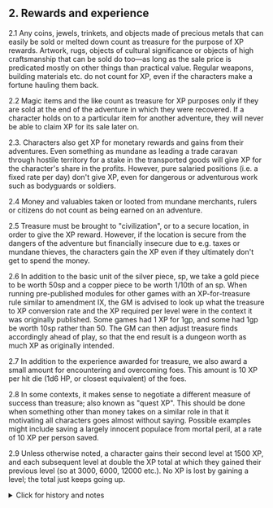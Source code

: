<h2>2. Rewards and experience</h2>
2.1 Any coins, jewels, trinkets, and objects made of precious metals that can easily be sold or melted down count as treasure for the purpose of XP rewards. Artwork, rugs, objects of cultural significance or objects of high craftsmanship that can be sold do too—as long as the sale price is predicated mostly on other things than practical value. Regular weapons, building materials etc. do not count for XP, even if the characters make a fortune hauling them back.

2.2 Magic items and the like count as treasure for XP purposes only if they are sold at the end of the adventure in which they were recovered. If a character holds on to a particular item for another adventure, they will never be able to claim XP for its sale later on.

2.3. Characters also get XP for monetary rewards and gains from their adventures. Even something as mundane as leading a trade caravan through hostile territory for a stake in the transported goods will give XP for the character's share in the profits. However, pure salaried positions (i.e. a fixed rate per day) don't give XP, even for dangerous or adventurous work such as bodyguards or soldiers.

2.4 Money and valuables taken or looted from mundane merchants, rulers or citizens do not count as being earned on an adventure.

2.5 Treasure must be brought to "civilization", or to a secure location, in order to give the XP reward. However, if the location is secure from the dangers of the adventure but financially insecure due to e.g. taxes or mundane thieves, the characters gain the XP even if they ultimately don't get to spend the money.

2.6 In addition to the basic unit of the silver piece, sp, we take a gold piece to be worth 50sp and a copper piece to be worth 1/10th of an sp. When running pre-published modules for other games with an XP-for-treasure rule similar to amendment IX, the GM is advised to look up what the treasure to XP conversion rate and the XP required per level were in the context it was originally published. Some games had 1 XP for 1gp, and some had 1gp be worth 10sp rather than 50. The GM can then adjust treasure finds accordingly ahead of play, so that the end result is a dungeon worth as much XP as originally intended.

2.7 In addition to the experience awarded for treasure, we also award a small amount for encountering and overcoming foes. This amount is 10 XP per hit die (1d6 HP, or closest equivalent) of the foes.

2.8 In some contexts, it makes sense to negotiate a different measure of success than treasure; also known as "quest XP". This should be done when something other than money takes on a similar role in that it motivating all characters goes almost without saying. Possible examples might include saving a largely innocent populace from mortal peril, at a rate of 10 XP per person saved.

2.9 Unless otherwise noted, a character gains their second level at 1500 XP, and each subsequent level at double the XP total at which they gained their previous level (so at 3000, 6000, 12000 etc.). No XP is lost by gaining a level; the total just keeps going up.
<details><summary markdown="span">Click for history and notes</summary>

In Maastricht '18, these XP limits were thought too harsh, after six sessions in Stonehell and almost no treasure to show for it. We switched to using limits 1/10 as large, and the very next session the players found 9000sp. The limits given above seem to be reasonable for a longer campaign. In a short, limited-time campaign, we recommend that the group decide together how much level progression is desired, and adjust the limits downwards accordingly.
</details><br/>
